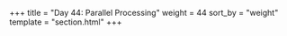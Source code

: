 +++
title = "Day 44: Parallel Processing"
weight = 44
sort_by = "weight"
template = "section.html"
+++
